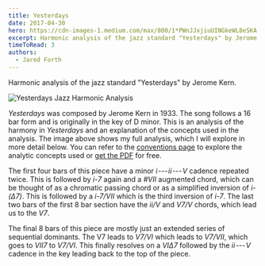 ```yaml
---
title: Yesterdays
date: 2017-04-30
hero: https://cdn-images-1.medium.com/max/800/1*PWnJJxjiuUINGkeWL8eSKA.png
excerpt: Harmonic analysis of the jazz standard "Yesterdays" by Jerome Kern..
timeToRead: 3
authors:
  - Jared Forth
---
```


Harmonic analysis of the jazz standard "Yesterdays" by Jerome Kern.

<!--more-->

![Yesterdays Jazz Harmonic Analysis](https://cdn-images-1.medium.com/max/800/1*PWnJJxjiuUINGkeWL8eSKA.png)

*Yesterdays* was composed by Jerome Kern in 1933. The song follows a 16 bar form and is originally in the key of D minor. This is an analysis of the harmony in *Yesterdays* and an explanation of the concepts used in the analysis. The image above shows my full analysis, which I will explore in more detail below. You can refer to the [conventions page](https://jazztheory.co/conventions-theory/) to explore the analytic concepts used or [get the PDF](https://jaredforth.gumroad.com/l/yesterdays) for free.

The first four bars of this piece have a minor *i --- ii --- V* cadence repeated twice. This is followed by *i-7* again and a *#VII* augmented chord, which can be thought of as a chromatic passing chord or as a simplified inversion of *i-(Δ7)*. This is followed by a *i-7/VII* which is the third inversion of *i-7*. The last two bars of the first 8 bar section have the *ii/V* and *V7/V* chords, which lead us to the *V7*.

The final 8 bars of this piece are mostly just an extended series of sequential dominants. The V7 leads to *V7/VI* which leads to *V7/VII*, which goes to *VII7* to *V7/VI*. This finally resolves on a *VIΔ7* followed by the *ii --- V* cadence in the key leading back to the top of the piece.